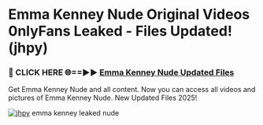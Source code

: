 # Emma Kenney Nude Original Videos 0nlyFans Leaked - Files Updated! (jhpy)

<h3>🔴 CLICK HERE 🌐==►► <a href="https://tinyurl.com/5h6xmrr3" rel="nofollow">Emma Kenney Nude Updated Files</a></h3>

Get Emma Kenney Nude and all content. Now you can access all videos and pictures of Emma Kenney Nude. New Updated Files 2025!

[![jhpy](https://i.imgur.com/KVD873Z.gif)](https://tinyurl.com/5h6xmrr3)
emma kenney leaked nude